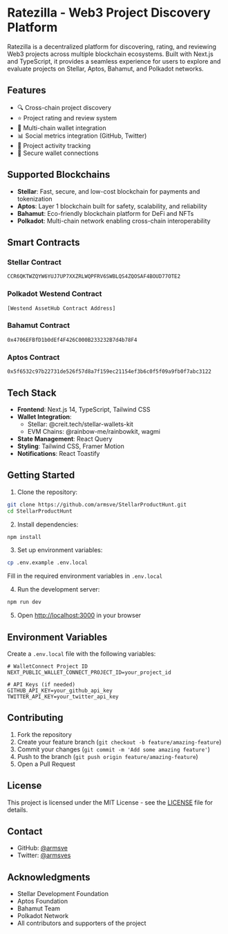 # Ratezilla - Web3 Project Discovery Platform

Ratezilla is a decentralized platform for discovering, rating, and reviewing Web3 projects across multiple blockchain ecosystems. Built with Next.js and TypeScript, it provides a seamless experience for users to explore and evaluate projects on Stellar, Aptos, Bahamut, and Polkadot networks.

## Features

- 🔍 Cross-chain project discovery
- ⭐ Project rating and review system
- 💼 Multi-chain wallet integration
- 📊 Social metrics integration (GitHub, Twitter)
- 🎯 Project activity tracking
- 🔐 Secure wallet connections

## Supported Blockchains

- **Stellar**: Fast, secure, and low-cost blockchain for payments and tokenization
- **Aptos**: Layer 1 blockchain built for safety, scalability, and reliability
- **Bahamut**: Eco-friendly blockchain platform for DeFi and NFTs
- **Polkadot**: Multi-chain network enabling cross-chain interoperability

## Smart Contracts

### Stellar Contract
```
CCR6QKTWZQYW6YUJ7UP7XXZRLWQPFRV6SWBLQS4ZQOSAF4BOUD77OTE2
```

### Polkadot Westend Contract
```
[Westend AssetHub Contract Address]
```

### Bahamut Contract
```
0x4706EFBfD1b0dEf4F426C000B233232B7d4b78F4
```

### Aptos Contract
```
0x5f6532c97b22731de526f57d8a7f159ec21154ef3b6c0f5f09a9fb0f7abc3122
```

## Tech Stack

- **Frontend**: Next.js 14, TypeScript, Tailwind CSS
- **Wallet Integration**: 
  - Stellar: @creit.tech/stellar-wallets-kit
  - EVM Chains: @rainbow-me/rainbowkit, wagmi
- **State Management**: React Query
- **Styling**: Tailwind CSS, Framer Motion
- **Notifications**: React Toastify

## Getting Started

1. Clone the repository:
```bash
git clone https://github.com/armsve/StellarProductHunt.git
cd StellarProductHunt
```

2. Install dependencies:
```bash
npm install
```

3. Set up environment variables:
```bash
cp .env.example .env.local
```
Fill in the required environment variables in `.env.local`

4. Run the development server:
```bash
npm run dev
```

5. Open [http://localhost:3000](http://localhost:3000) in your browser

## Environment Variables

Create a `.env.local` file with the following variables:

```env
# WalletConnect Project ID
NEXT_PUBLIC_WALLET_CONNECT_PROJECT_ID=your_project_id

# API Keys (if needed)
GITHUB_API_KEY=your_github_api_key
TWITTER_API_KEY=your_twitter_api_key
```

## Contributing

1. Fork the repository
2. Create your feature branch (`git checkout -b feature/amazing-feature`)
3. Commit your changes (`git commit -m 'Add some amazing feature'`)
4. Push to the branch (`git push origin feature/amazing-feature`)
5. Open a Pull Request

## License

This project is licensed under the MIT License - see the [LICENSE](LICENSE) file for details.

## Contact

- GitHub: [@armsve](https://github.com/armsve)
- Twitter: [@armsves](https://x.com/armsves)

## Acknowledgments

- Stellar Development Foundation
- Aptos Foundation
- Bahamut Team
- Polkadot Network
- All contributors and supporters of the project
